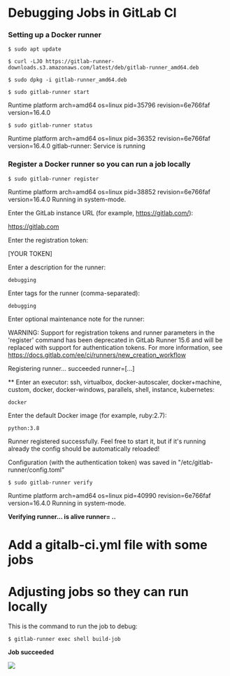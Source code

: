 # Debugging Jobs in GitLab CI
### Setting up a Docker runner

```
$ sudo apt update
```

```
$ curl -LJO https://gitlab-runner-downloads.s3.amazonaws.com/latest/deb/gitlab-runner_amd64.deb
```

```
$ sudo dpkg -i gitlab-runner_amd64.deb
```
```
$ sudo gitlab-runner start
```
Runtime platform                                    arch=amd64 os=linux pid=35796 revision=6e766faf version=16.4.0
```
$ sudo gitlab-runner status
```
Runtime platform                                    arch=amd64 os=linux pid=36352 revision=6e766faf version=16.4.0
gitlab-runner: Service is running


### Register a Docker runner so you can run a job locally 

```
$ sudo gitlab-runner register 
```

Runtime platform                                    arch=amd64 os=linux pid=38852 revision=6e766faf version=16.4.0
Running in system-mode.                            
                                                   
Enter the GitLab instance URL (for example, https://gitlab.com/):

https://gitlab.com

Enter the registration token:

[YOUR TOKEN]

Enter a description for the runner:
```
debugging
```
Enter tags for the runner (comma-separated):
```
debugging
```
Enter optional maintenance note for the runner:

WARNING: Support for registration tokens and runner parameters in the 'register' command has been deprecated in GitLab Runner 15.6 and will be replaced with support for authentication tokens. For more information, see https://docs.gitlab.com/ee/ci/runners/new_creation_workflow 



Registering runner... succeeded                     runner=[...]


** Enter an executor: ssh, virtualbox, docker-autoscaler, docker+machine, custom, docker, docker-windows, parallels, shell, instance, kubernetes:
```
docker
```
Enter the default Docker image (for example, ruby:2.7):
```
python:3.8
```

Runner registered successfully. Feel free to start it, but if it's running already the config should be automatically reloaded!
 
Configuration (with the authentication token) was saved in "/etc/gitlab-runner/config.toml" 
```
$ sudo gitlab-runner verify
```

Runtime platform                                    arch=amd64 os=linux pid=40990 revision=6e766faf version=16.4.0
Running in system-mode.                            
                                                   
**Verifying runner... is alive                        runner= ..**


# Add a gitalb-ci.yml file with some jobs

# Adjusting jobs so they can run locally

 This is the command to run the job to debug:


```
$ gitlab-runner exec shell build-job
```

**Job succeeded**

![](https://gitlab.com/jaweherbensalah/DRF_Authentication/-/blob/master/Screenshot_from_2023-09-28_07-02-50.png)


